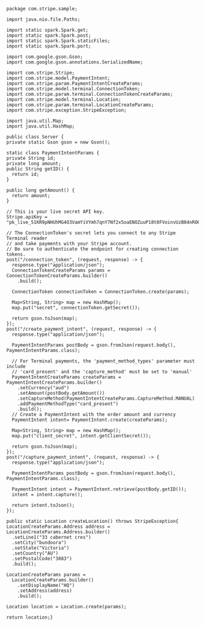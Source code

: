     package com.stripe.sample;

    import java.nio.file.Paths;

    import static spark.Spark.get;
    import static spark.Spark.post;
    import static spark.Spark.staticFiles;
    import static spark.Spark.port;

    import com.google.gson.Gson;
    import com.google.gson.annotations.SerializedName;

    import com.stripe.Stripe;
    import com.stripe.model.PaymentIntent;
    import com.stripe.param.PaymentIntentCreateParams;
    import com.stripe.model.terminal.ConnectionToken;
    import com.stripe.param.terminal.ConnectionTokenCreateParams;
    import com.stripe.model.terminal.Location;
    import com.stripe.param.terminal.LocationCreateParams;
    import com.stripe.exception.StripeException;

    import java.util.Map;
    import java.util.HashMap;

    public class Server {
    private static Gson gson = new Gson();

    static class PaymentIntentParams {
    private String id;
    private long amount;
    public String getID() {
      return id;
    }

    public long getAmount() {
      return amount;
    }
 
    // This is your live secret API key.
    Stripe.apiKey = "pk_live_51KR9pNHUhMG4O3VamYiVYmh7qnY7Nf2x5oaENOZuuP18t0FVoinvUzB04nRO6ahvwGDDlWmgkvA3WgWnblSRKNb6003D3B5r0V";

    // The ConnectionToken's secret lets you connect to any Stripe Terminal reader
    // and take payments with your Stripe account.
    // Be sure to authenticate the endpoint for creating connection tokens.
    post("/connection_token", (request, response) -> {
      response.type("application/json");
      ConnectionTokenCreateParams params = ConnectionTokenCreateParams.builder()
        .build();

      ConnectionToken connectionToken = ConnectionToken.create(params);

      Map<String, String> map = new HashMap();
      map.put("secret", connectionToken.getSecret());

      return gson.toJson(map);
    });
    post("/create_payment_intent", (request, response) -> {
      response.type("application/json");

      PaymentIntentParams postBody = gson.fromJson(request.body(), PaymentIntentParams.class);

      // For Terminal payments, the 'payment_method_types' parameter must include
      // 'card_present' and the 'capture_method' must be set to 'manual'
      PaymentIntentCreateParams createParams = PaymentIntentCreateParams.builder()
        .setCurrency("aud")
        .setAmount(postBody.getAmount())
        .setCaptureMethod(PaymentIntentCreateParams.CaptureMethod.MANUAL)
        .addPaymentMethodType("card_present")
        .build();
      // Create a PaymentIntent with the order amount and currency
      PaymentIntent intent= PaymentIntent.create(createParams);

      Map<String, String> map = new HashMap();
      map.put("client_secret", intent.getClientSecret());

      return gson.toJson(map);
    });
    post("/capture_payment_intent", (request, response) -> {
      response.type("application/json");

      PaymentIntentParams postBody = gson.fromJson(request.body(), PaymentIntentParams.class);

      PaymentIntent intent = PaymentIntent.retrieve(postBody.getID());
      intent = intent.capture();

      return intent.toJson();
    });

    public static Location createLocation() throws StripeException{
    LocationCreateParams.Address address =
    LocationCreateParams.Address.builder()
      .setLine1("33 cabernet cres")
      .setCity("bundoora")
      .setState("Victoria")
      .setCountry("AU")
      .setPostalCode("3083")
      .build();

    LocationCreateParams params =
      LocationCreateParams.builder()
        .setDisplayName("HQ")
        .setAddress(address)
        .build();

    Location location = Location.create(params);

    return location;}
